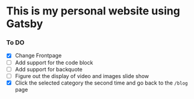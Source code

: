 # This is my personal website using Gatsby

### To DO

- [x] Change Frontpage
- [ ] Add support for the code block
- [ ] Add support for backquote
- [ ] Figure out the display of video and images slide show
- [x] Click the selected category the second time and go back to the `/blog` page
